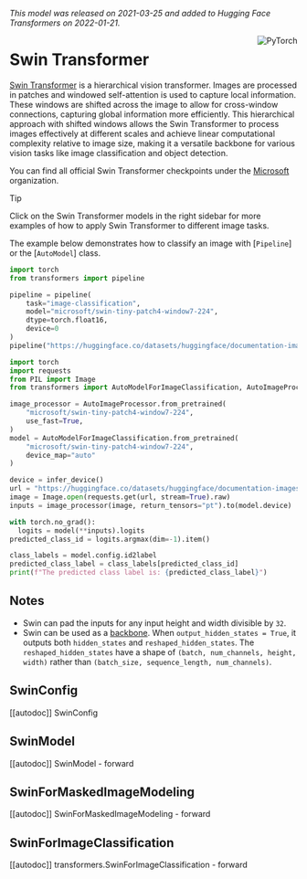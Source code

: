 <!--Copyright 2022 The HuggingFace Team. All rights reserved.

Licensed under the Apache License, Version 2.0 (the "License"); you may not use this file except in compliance with
the License. You may obtain a copy of the License at

http://www.apache.org/licenses/LICENSE-2.0

Unless required by applicable law or agreed to in writing, software distributed under the License is distributed on
an "AS IS" BASIS, WITHOUT WARRANTIES OR CONDITIONS OF ANY KIND, either express or implied. See the License for the
specific language governing permissions and limitations under the License.

⚠️ Note that this file is in Markdown but contain specific syntax for our doc-builder (similar to MDX) that may not be
rendered properly in your Markdown viewer.

-->
*This model was released on 2021-03-25 and added to Hugging Face Transformers on 2022-01-21.*

<div style="float: right;">
    <div class="flex flex-wrap space-x-1">
        <img alt="PyTorch" src="https://img.shields.io/badge/PyTorch-DE3412?style=flat&logo=pytorch&logoColor=white">
    </div>
</div>

# Swin Transformer

[Swin Transformer](https://huggingface.co/papers/2103.14030) is a hierarchical vision transformer. Images are processed in patches and windowed self-attention is used to capture local information. These windows are shifted across the image to allow for cross-window connections, capturing global information more efficiently. This hierarchical approach with shifted windows allows the Swin Transformer to process images effectively at different scales and achieve linear computational complexity relative to image size, making it a versatile backbone for various vision tasks like image classification and object detection.

You can find all official Swin Transformer checkpoints under the [Microsoft](https://huggingface.co/microsoft?search_models=swin) organization.

> [!TIP]
> Click on the Swin Transformer models in the right sidebar for more examples of how to apply Swin Transformer to different image tasks.

The example below demonstrates how to classify an image with [`Pipeline`] or the [`AutoModel`] class.

<hfoptions id="usage">
<hfoption id="Pipeline">

```py
import torch
from transformers import pipeline

pipeline = pipeline(
    task="image-classification",
    model="microsoft/swin-tiny-patch4-window7-224",
    dtype=torch.float16,
    device=0
)
pipeline("https://huggingface.co/datasets/huggingface/documentation-images/resolve/main/pipeline-cat-chonk.jpeg")
```
</hfoption>

<hfoption id="AutoModel">

```py
import torch
import requests
from PIL import Image
from transformers import AutoModelForImageClassification, AutoImageProcessor

image_processor = AutoImageProcessor.from_pretrained(
    "microsoft/swin-tiny-patch4-window7-224",
    use_fast=True,
)
model = AutoModelForImageClassification.from_pretrained(
    "microsoft/swin-tiny-patch4-window7-224",
    device_map="auto"
)

device = infer_device()
url = "https://huggingface.co/datasets/huggingface/documentation-images/resolve/main/pipeline-cat-chonk.jpeg"
image = Image.open(requests.get(url, stream=True).raw)
inputs = image_processor(image, return_tensors="pt").to(model.device)

with torch.no_grad():
  logits = model(**inputs).logits
predicted_class_id = logits.argmax(dim=-1).item()

class_labels = model.config.id2label
predicted_class_label = class_labels[predicted_class_id]
print(f"The predicted class label is: {predicted_class_label}")
```
</hfoption>
</hfoptions>

## Notes

- Swin can pad the inputs for any input height and width divisible by `32`.
- Swin can be used as a [backbone](../backbones). When `output_hidden_states = True`, it outputs both `hidden_states` and `reshaped_hidden_states`. The `reshaped_hidden_states` have a shape of `(batch, num_channels, height, width)` rather than `(batch_size, sequence_length, num_channels)`.

## SwinConfig

[[autodoc]] SwinConfig

## SwinModel

[[autodoc]] SwinModel
    - forward

## SwinForMaskedImageModeling

[[autodoc]] SwinForMaskedImageModeling
    - forward

## SwinForImageClassification

[[autodoc]] transformers.SwinForImageClassification
    - forward
